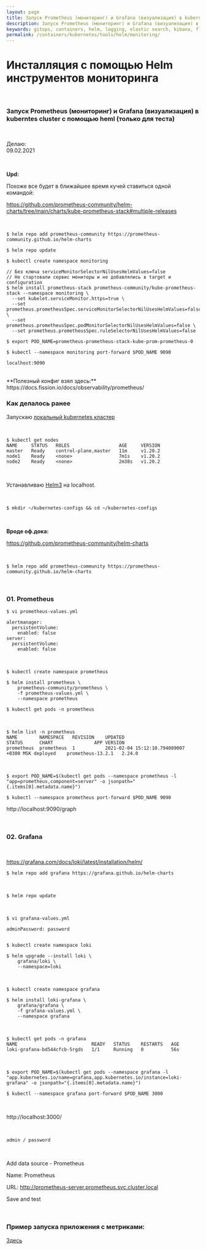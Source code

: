 ```yaml
---
layout: page
title: Запуск Prometheus (мониторинг) и Grafana (визуализация) в kuberntes cluster с помощью heml (только для теста)
description: Запуск Prometheus (мониторинг) и Grafana (визуализация) в kuberntes cluster с помощью heml (только для теста)
keywords: gitops, containers, helm, logging, elastic search, kibana, fluentd
permalink: /containers/kubernetes/tools/helm/monitoring/
---
```


# Инсталляция с помощью Helm инструментов мониторинга

<br/>

### Запуск Prometheus (мониторинг) и Grafana (визуализация) в kuberntes cluster с помощью heml (только для теста)

<br/>

Делаю:  
09.02.2021

<br/>

**Upd:**

Похоже все будет в ближайшее время кучей ставиться одной командой:

https://github.com/prometheus-community/helm-charts/tree/main/charts/kube-prometheus-stack#multiple-releases

<br/>

```
$ helm repo add prometheus-community https://prometheus-community.github.io/helm-charts

$ helm repo update

$ kubectl create namespace monitoring

// Без ключа serviceMonitorSelectorNilUsesHelmValues=false
// Не стартовали сервис мониторы и не добавлялись в target и configuration
$ helm install prometheus-stack prometheus-community/kube-prometheus-stack --namespace monitoring \
  --set kubelet.serviceMonitor.https=true \
  --set prometheus.prometheusSpec.serviceMonitorSelectorNilUsesHelmValues=false \
  --set prometheus.prometheusSpec.podMonitorSelectorNilUsesHelmValues=false \
  --set prometheus.prometheusSpec.ruleSelectorNilUsesHelmValues=false

$ export POD_NAME=prometheus-prometheus-stack-kube-prom-prometheus-0

$ kubectl --namespace monitoring port-forward $POD_NAME 9090

localhost:9090
```

<br/>
**Полезный конфиг взял здесь:**  
https://docs.fission.io/docs/observability/prometheus/

<br/>

### Как делалось ранее

Запускаю [локальный kubernetes кластер](https://github.com/webmakaka/vagrant-kubernetes-3-node-cluster-ubuntu-20.04)

<br/>

```
$ kubectl get nodes
NAME     STATUS   ROLES                  AGE     VERSION
master   Ready    control-plane,master   11m     v1.20.2
node1    Ready    <none>                 7m1s    v1.20.2
node2    Ready    <none>                 2m38s   v1.20.2
```

<br/>

Устанавливаю [Helm3](/containers/kubernetes/tools/helm/setup/) на localhost.

<br/>

```
$ mkdir ~/kubernetes-configs && cd ~/kubernetes-configs
```

<br/>

**Вроде оф.дока:**

https://github.com/prometheus-community/helm-charts

<br/>

```
$ helm repo add prometheus-community https://prometheus-community.github.io/helm-charts
```

<br/>

### 01. Prometheus

    $ vi prometheus-values.yml

```
alertmanager:
  persistentVolume:
    enabled: false
server:
  persistentVolume:
    enabled: false
```

<br/>

```
$ kubectl create namespace prometheus

$ helm install prometheus \
    prometheus-community/prometheus \
    -f prometheus-values.yml \
    --namespace prometheus

$ kubectl get pods -n prometheus
```

<br/>

```
$ helm list -n prometheus
NAME      	NAMESPACE 	REVISION	UPDATED                                	STATUS  	CHART            	APP VERSION
prometheus	prometheus	1       	2021-02-04 15:12:10.794089007 +0300 MSK	deployed	prometheus-13.2.1	2.24.0
```

<br/>

```
$ export POD_NAME=$(kubectl get pods --namespace prometheus -l "app=prometheus,component=server" -o jsonpath="{.items[0].metadata.name}")

$ kubectl --namespace prometheus port-forward $POD_NAME 9090
```

http://localhost:9090/graph

<br/>

### 02. Grafana

<br/>

https://grafana.com/docs/loki/latest/installation/helm/

```
$ helm repo add grafana https://grafana.github.io/helm-charts
```

<br/>

```
$ helm repo update
```

<br/>

    $ vi grafana-values.yml

```
adminPassword: password
```

```

$ kubectl create namespace loki

$ helm upgrade --install loki \
    grafana/loki \
    --namespace=loki
```

<br/>

```
$ kubectl create namespace grafana

$ helm install loki-grafana \
    grafana/grafana \
    -f grafana-values.yml \
    --namespace grafana
```

<br/>

```
$ kubectl get pods -n grafana
NAME                           READY   STATUS    RESTARTS   AGE
loki-grafana-bd544cfcb-5rgds   1/1     Running   0          56s
```

<br/>

```
$ export POD_NAME=$(kubectl get pods --namespace grafana -l "app.kubernetes.io/name=grafana,app.kubernetes.io/instance=loki-grafana" -o jsonpath="{.items[0].metadata.name}")

$ kubectl --namespace grafana port-forward $POD_NAME 3000
```

<br/>

http://localhost:3000/

<br/>

```
admin / password
```

<br/>

Add data source - Prometheus

Name: Prometheus

URL: http://prometheus-server.prometheus.svc.cluster.local

Save and test

<!--

<br/>

    // ISSSUE
    $ export POD_NAME=$(kubectl get pods --namespace grafana -l "app=grafana" -o jsonpath="{.items[0].metadata.name}")


    $ export POD_NAME=grafana-7f58b98f94-8szjv

    $ kubectl --namespace grafana port-forward $POD_NAME 3000

<br/>


https://medium.com/@at_ishikawa/install-prometheus-and-grafana-by-helm-9784c73a3e97

kubectl describe pod grafana-7f58b98f94-8szjv --namespace grafana

-->

<br/>

### Пример запуска приложения с метриками:

<a href="/study/videos/ci-cd/implementing-a-full-ci-cd-pipeline/monitoring/">Здесь</a>

<!--
<br>

    $ vi grafana-ext.yml

```
kind: Service
apiVersion: v1
metadata:
  namespace: grafana
  name: grafana-ext
spec:
  type: NodePort
  selector:
    app: grafana
  ports:
  -   protocol: TCP
      port: 3000
      nodePort: 30001
```

<br/>

    $ kubectl apply -f grafana-ext.yml

<br/>

### Проверка

    $ kubectl get pods -n prometheus
    NAME                                            READY   STATUS    RESTARTS   AGE
    prometheus-alertmanager-5bffbcfdbc-svlrm        2/2     Running   0          7m14s
    prometheus-kube-state-metrics-95d956569-5nqhs   1/1     Running   0          7m14s
    prometheus-node-exporter-227kr                  1/1     Running   0          7m14s
    prometheus-node-exporter-l4x8j                  1/1     Running   0          7m14s
    prometheus-pushgateway-594cd6ff6b-ztww8         1/1     Running   0          7m14s
    prometheus-server-6dc75cbb56-swfl9              2/2     Running   0          7m14s

<br/>

    $ kubectl get pods -n grafana
    NAME                       READY   STATUS    RESTARTS   AGE
    grafana-7f58b98f94-8szjv   1/1     Running   0          2m18s

<br/>

    $ kubectl get svc -n grafana
    NAME          TYPE        CLUSTER-IP      EXTERNAL-IP   PORT(S)          AGE
    grafana       ClusterIP   10.102.141.13   <none>        80/TCP           5m2s
    grafana-ext   NodePort    10.105.70.12    <none>        3000:30001/TCP   3m26s

<br/>

http://node1.k8s:30001 -->
